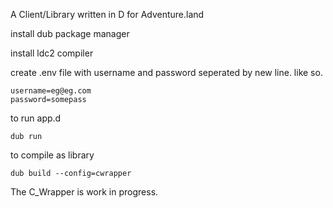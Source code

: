 A Client/Library written in D for Adventure.land

install dub package manager

install ldc2 compiler

create .env file with username and password seperated by new line.
like so.
```
username=eg@eg.com
password=somepass
```

to run app.d
```
dub run
```

to compile as library

```
dub build --config=cwrapper
```


The C_Wrapper is work in progress.